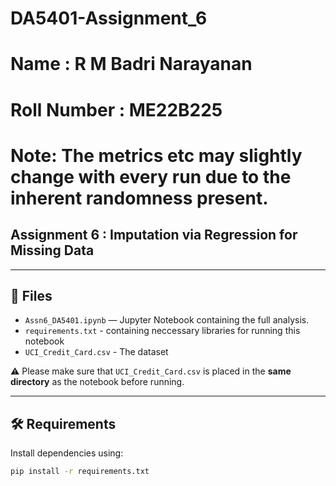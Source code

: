 # DA5401-Assignment_6
# Name : R M Badri Narayanan
# Roll Number : ME22B225

# Note: The metrics etc may slightly change with every run due to the inherent randomness present.


## Assignment 6 : Imputation via Regression for Missing Data

---

## 📂 Files
- `Assn6_DA5401.ipynb` — Jupyter Notebook containing the full analysis.  
- `requirements.txt` - containing neccessary libraries for running this notebook
- `UCI_Credit_Card.csv` - The dataset

⚠️ Please make sure that `UCI_Credit_Card.csv` is placed in the **same directory** as the notebook before running.

---

## 🛠️ Requirements
Install dependencies using:

```bash
pip install -r requirements.txt

